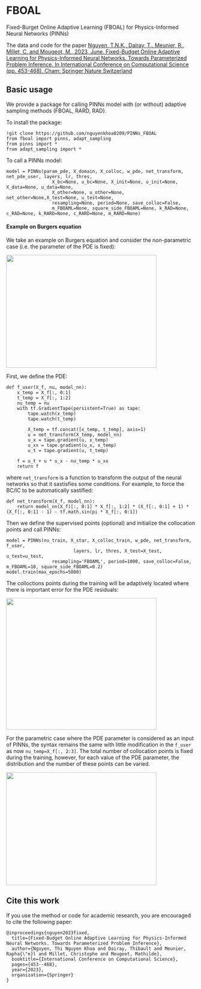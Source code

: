 # FBOAL
Fixed-Burget Online Adaptive Learning (FBOAL) for Physics-Informed Neural Networks (PINNs)

The data and code for the paper [Nguyen, T.N.K., Dairay, T., Meunier, R., Millet, C. and Mougeot, M., 2023, June. Fixed-Budget Online Adaptive Learning for Physics-Informed Neural Networks. Towards Parameterized Problem Inference. In International Conference on Computational Science (pp. 453-468). Cham: Springer Nature Switzerland](https://link.springer.com/chapter/10.1007/978-3-031-36027-5_36)

## Basic usage

We provide a package for calling PINNs model with (or without) adaptive sampling methods (FBOAL, RARD, RAD).

To install the package:
```
!git clone https://github.com/nguyenkhoa0209/PINNs_FBOAL
from fboal import pinns, adapt_sampling
from pinns import *
from adapt_sampling import *
```
To call a PINNs model:
```
model = PINNs(param_pde, X_domain, X_colloc, w_pde, net_transform, net_pde_user, layers, lr, thres,
                 X_bc=None, u_bc=None, X_init=None, u_init=None, X_data=None, u_data=None,
                 X_other=None, u_other=None, net_other=None,X_test=None, u_test=None,
                 resampling=None, period=None, save_colloc=False,
                 m_FBOAML=None, square_side_FBOAML=None, k_RAD=None, c_RAD=None, k_RARD=None, c_RARD=None, m_RARD=None)
```

#### Example on Burgers equation

We take an example on Burgers equation and consider the non-parametric case (i.e. the parameter of the PDE is fixed):

<img align="center" src="https://user-images.githubusercontent.com/50335341/225834360-ec2c9894-794d-4644-9a17-4e0bd6cf1e59.png" width="400" height="300">


First, we define the PDE:

```
def f_user(X_f, nu, model_nn):
    x_temp = X_f[:, 0:1]
    t_temp = X_f[:, 1:2]
    nu_temp = nu
    with tf.GradientTape(persistent=True) as tape:
        tape.watch(x_temp)
        tape.watch(t_temp)

        X_temp = tf.concat([x_temp, t_temp], axis=1)
        u = net_transform(X_temp, model_nn)
        u_x = tape.gradient(u, x_temp)
        u_xx = tape.gradient(u_x, x_temp)
        u_t = tape.gradient(u, t_temp)

    f = u_t + u * u_x - nu_temp * u_xx
    return f
```
where `net_transform` is a function to transform the output of the neural networks so that it sastisfies some conditions. For example, to force the BC/IC to be automatically sastified:
```
def net_transform(X_f, model_nn):
    return model_nn(X_f)[:, 0:1] * X_f[:, 1:2] * (X_f[:, 0:1] + 1) * (X_f[:, 0:1] - 1) - tf.math.sin(pi * X_f[:, 0:1])
```
Then we define the supervised points (optional) and initialize the collocation points and call PINNs:
```
model = PINNs(nu_train, X_star, X_colloc_train, w_pde, net_transform, f_user,
                         layers, lr, thres, X_test=X_test, u_test=u_test,
                 resampling='FBOAML', period=1000, save_colloc=False, m_FBOAML=10, square_side_FBOAML=0.2)
model.train(max_epochs=5000)
```
The colloctions points during the training will be adaptively located where there is important error for the PDE residuals:

<img align="center" src="https://user-images.githubusercontent.com/50335341/226867743-7423eb40-92b7-4b6a-8e86-c9dc504f8c1c.gif" width="400" height="350">


For the parametric case where the PDE parameter is considered as an input of PINNs, the syntax remains the same with little modification in the `f_user` as now `nu_temp=X_f[:, 2:3]`. The total number of collocation points is fixed during the training, however, for each value of the PDE parameter, the distribution and the number of these points can be varied.

<img align="center" src="https://user-images.githubusercontent.com/50335341/226868112-940e1ec5-2629-428e-bb94-2b06b46eb913.gif" width="400" height="300">


## Cite this work

If you use the method or code for academic research, you are encouraged to cite the following paper:

```
@inproceedings{nguyen2023fixed,
  title={Fixed-Budget Online Adaptive Learning for Physics-Informed Neural Networks. Towards Parameterized Problem Inference},
  author={Nguyen, Thi Nguyen Khoa and Dairay, Thibault and Meunier, Rapha{\"e}l and Millet, Christophe and Mougeot, Mathilde},
  booktitle={International Conference on Computational Science},
  pages={453--468},
  year={2023},
  organization={Springer}
}
```